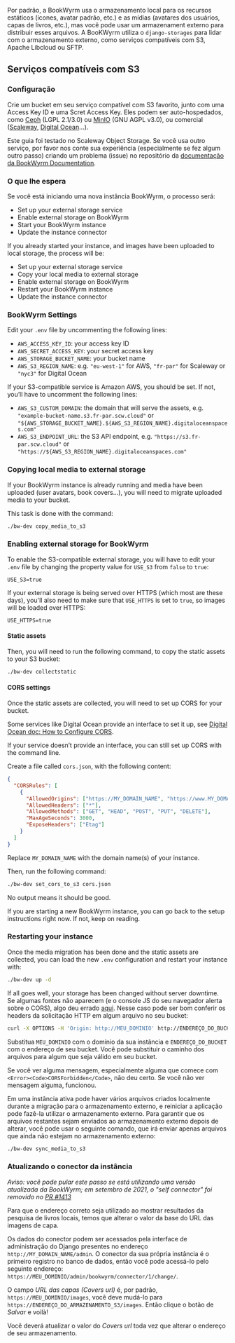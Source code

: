 Por padrão, a BookWyrm usa o armazenamento local para os recursos estáticos (ícones, avatar padrão, etc.) e as mídias (avatares dos usuários, capas de livros, etc.), mas você pode usar um armazenament externo para distribuir esses arquivos. A BooKWyrm utiliza o `django-storages` para lidar com o armazenamento externo, como serviços compatíveis com S3, Apache Libcloud ou SFTP.

## Serviços compatíveis com S3

### Configuração

Crie um bucket em seu serviço compatível com S3 favorito, junto com uma Access Key ID e uma Scret Access Key. Eles podem ser auto-hospedados, como [Ceph](https://ceph.io/en/) (LGPL 2.1/3.0) ou [MinIO](https://min.io/) (GNU AGPL v3.0), ou comercial ([Scaleway](https://www.scaleway.com/en/docs/object-storage-feature/), [Digital Ocean](https://www.digitalocean.com/community/tutorials/how-to-create-a-digitalocean-space-and-api-key)…).

Este guia foi testado no Scaleway Object Storage. Se você usa outro serviço, por favor nos conte sua experiência (especialmente se fez algum outro passo) criando um problema (issue) no repositório da [documentação da BookWyrm Documentation](https://github.com/bookwyrm-social/documentation).

### O que lhe espera

Se você está iniciando uma nova instância BookWyrm, o processo será:

- Set up your external storage service
- Enable external storage on BookWyrm
- Start your BookWyrm instance
- Update the instance connector

If you already started your instance, and images have been uploaded to local storage, the process will be:

- Set up your external storage service
- Copy your local media to external storage
- Enable external storage on BookWyrm
- Restart your BookWyrm instance
- Update the instance connector

### BookWyrm Settings

Edit your `.env` file by uncommenting the following lines:

- `AWS_ACCESS_KEY_ID`: your access key ID
- `AWS_SECRET_ACCESS_KEY`: your secret access key
- `AWS_STORAGE_BUCKET_NAME`: your bucket name
- `AWS_S3_REGION_NAME`: e.g. `"eu-west-1"` for AWS, `"fr-par"` for Scaleway or `"nyc3"` for Digital Ocean

If your S3-compatible service is Amazon AWS, you should be set. If not, you’ll have to uncomment the following lines:

- `AWS_S3_CUSTOM_DOMAIN`: the domain that will serve the assets, e.g. `"example-bucket-name.s3.fr-par.scw.cloud"` or `"${AWS_STORAGE_BUCKET_NAME}.${AWS_S3_REGION_NAME}.digitaloceanspaces.com"`
- `AWS_S3_ENDPOINT_URL`: the S3 API endpoint, e.g. `"https://s3.fr-par.scw.cloud"` or `"https://${AWS_S3_REGION_NAME}.digitaloceanspaces.com"`

### Copying local media to external storage

If your BookWyrm instance is already running and media have been uploaded (user avatars, book covers…), you will need to migrate uploaded media to your bucket.

This task is done with the command:

```bash
./bw-dev copy_media_to_s3
```

### Enabling external storage for BookWyrm

To enable the S3-compatible external storage, you will have to edit your `.env` file by changing the property value for `USE_S3` from `false` to `true`:

```
USE_S3=true
```

If your external storage is being served over HTTPS (which most are these days), you'll also need to make sure that `USE_HTTPS` is set to `true`, so images will be loaded over HTTPS:

```
USE_HTTPS=true
```

#### Static assets

Then, you will need to run the following command, to copy the static assets to your S3 bucket:

```bash
./bw-dev collectstatic
```

#### CORS settings

Once the static assets are collected, you will need to set up CORS for your bucket.

Some services like Digital Ocean provide an interface to set it up, see [Digital Ocean doc: How to Configure CORS](https://docs.digitalocean.com/products/spaces/how-to/configure-cors/).

If your service doesn’t provide an interface, you can still set up CORS with the command line.

Create a file called `cors.json`, with the following content:

```json
{
  "CORSRules": [
    {
      "AllowedOrigins": ["https://MY_DOMAIN_NAME", "https://www.MY_DOMAIN_NAME"],
      "AllowedHeaders": ["*"],
      "AllowedMethods": ["GET", "HEAD", "POST", "PUT", "DELETE"],
      "MaxAgeSeconds": 3000,
      "ExposeHeaders": ["Etag"]
    }
  ]
}
```

Replace `MY_DOMAIN_NAME` with the domain name(s) of your instance.

Then, run the following command:

```bash
./bw-dev set_cors_to_s3 cors.json
```

No output means it should be good.

If you are starting a new BookWyrm instance, you can go back to the setup instructions right now. If not, keep on reading.

### Restarting your instance

Once the media migration has been done and the static assets are collected, you can load the new `.env` configuration and restart your instance with:

```bash
./bw-dev up -d
```

If all goes well, your storage has been changed without server downtime. Se algumas fontes não aparecem (e o console JS do seu navegador alerta sobre o CORS), algo deu errado [aqui](#cors-settings). Nesse caso pode ser bom conferir os headers da solicitação HTTP em algum arquivo no seu bucket:

```bash
curl -X OPTIONS -H 'Origin: http://MEU_DOMINIO' http://ENDEREÇO_DO_BUCKET/static/images/logo-small.png -H "Access-Control-Request-Method: GET"
```

Substitua `MEU_DOMINIO` com o domínio da sua instância e `ENDEREÇO_DO_BUCKET` com o endereço de seu bucket. Você pode substituir o caminho dos arquivos para algum que seja válido em seu bucket.

Se você ver alguma mensagem, especialmente alguma que comece com `<Error><Code>CORSForbidden</Code>`, não deu certo. Se você não ver mensagem alguma, funcionou.

Em uma instância ativa pode haver vários arquivos criados localmente durante a migração para o armazenamento externo, e reiniciar a aplicação pode fazê-la utilizar o armazenamento externo. Para garantir que os arquivos restantes sejam enviados ao armazenamento externo depois de alterar, você pode usar o seguinte comando, que irá enviar apenas arquivos que ainda não estejam no armazenamento externo:

```bash
./bw-dev sync_media_to_s3
```

### Atualizando o conector da instância

*Aviso: você pode pular este passo se está utilizando uma versão atualizada da BookWyrm; em setembro de 2021, o "self connector" foi removido no [PR #1413](https://github.com/bookwyrm-social/bookwyrm/pull/1413)*

Para que o endereço correto seja utilizado ao mostrar resultados da pesquisa de livros locais, temos que alterar o valor da base do URL das imagens de capa.

Os dados do conector podem ser acessados pela interface de administração do Django presentes no endereço `http://MY_DOMAIN_NAME/admin`. O conector da sua própria instância é o primeiro registro no banco de dados, então você pode acessá-lo pelo seguinte endereço: `https://MEU_DOMINIO/admin/bookwyrm/connector/1/change/`.

O campo _URL das capas (Covers url)_ é, por padrão, `https://MEU_DOMINIO/images`, você deve mudá-lo para `https://ENDEREÇO_DO_ARMAZENAMENTO_S3/images`. Então clique o botão de _Salvar_ e voilà!

Você deverá atualizar o valor do _Covers url_ toda vez que alterar o endereço de seu armazenamento.
